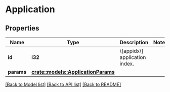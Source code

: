 # Application

## Properties

Name | Type | Description | Notes
------------ | ------------- | ------------- | -------------
**id** | **i32** | \\[appidx\\] application index. | 
**params** | [**crate::models::ApplicationParams**](ApplicationParams.md) |  | 

[[Back to Model list]](../README.md#documentation-for-models) [[Back to API list]](../README.md#documentation-for-api-endpoints) [[Back to README]](../README.md)


